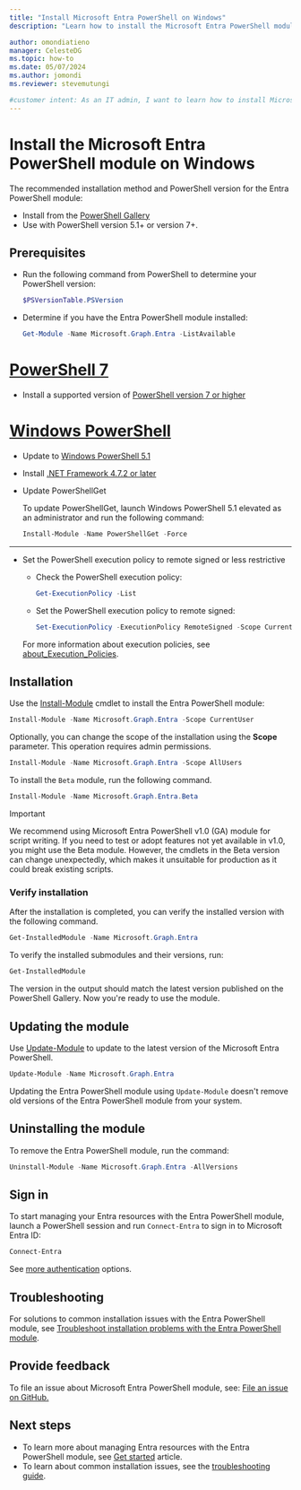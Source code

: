 ```yaml
---
title: "Install Microsoft Entra PowerShell on Windows"
description: "Learn how to install the Microsoft Entra PowerShell module on Windows."

author: omondiatieno
manager: CelesteDG
ms.topic: how-to
ms.date: 05/07/2024
ms.author: jomondi
ms.reviewer: stevemutungi

#customer intent: As an IT admin, I want to learn how to install Microsoft Entra PowerShell module on Windows so that I can manage Microsoft Entra resources through PowerShell.
---
```


# Install the Microsoft Entra PowerShell module on Windows

The recommended installation method and PowerShell version for the Entra PowerShell module:

- Install from the [PowerShell Gallery][posh-gallery]
- Use with PowerShell version 5.1+ or version 7+.

## Prerequisites

- Run the following command from PowerShell to determine your PowerShell version:

  ```powershell
  $PSVersionTable.PSVersion
  ```

- Determine if you have the Entra PowerShell module installed:

  ```powershell
  Get-Module -Name Microsoft.Graph.Entra -ListAvailable
  ```

# [PowerShell 7](#tab/powershell)

- Install a supported version of
  [PowerShell version 7 or higher][install-windows]

# [Windows PowerShell](#tab/windowspowershell)

- Update to
   [Windows PowerShell 5.1][posh-5.1]
- Install [.NET Framework 4.7.2 or later](/dotnet/framework/install)
- Update PowerShellGet

   To update PowerShellGet, launch Windows PowerShell 5.1 elevated as an administrator and run the following command:

   ```powershell
   Install-Module -Name PowerShellGet -Force
   ```

---

- Set the PowerShell execution policy to remote signed or less restrictive

  - Check the PowerShell execution policy:

    ```powershell
    Get-ExecutionPolicy -List
    ```

  - Set the PowerShell execution policy to remote signed:

    ```powershell
    Set-ExecutionPolicy -ExecutionPolicy RemoteSigned -Scope CurrentUser
    ```

  For more information about execution policies, see
  [about_Execution_Policies][execution-policies].

## Installation

Use the [Install-Module][install-module] cmdlet to install the Entra PowerShell module:

```powershell
Install-Module -Name Microsoft.Graph.Entra -Scope CurrentUser
```

Optionally, you can change the scope of the installation using the **Scope** parameter. This operation requires admin permissions.

```powershell
Install-Module -Name Microsoft.Graph.Entra -Scope AllUsers
```

To install the `Beta` module, run the following command.

```powershell
Install-Module -Name Microsoft.Graph.Entra.Beta
```

> [!IMPORTANT]
> We recommend using Microsoft Entra PowerShell v1.0 (GA) module for script writing. If you need to test or adopt features not yet available in v1.0, you might use the Beta module. However, the cmdlets in the Beta version can change unexpectedly, which makes it unsuitable for production as it could break existing scripts.

### Verify installation

After the installation is completed, you can verify the installed version with the following command.

```powershell
Get-InstalledModule -Name Microsoft.Graph.Entra
```

To verify the installed submodules and their versions, run:

```powershell
Get-InstalledModule
```

The version in the output should match the latest version published on the PowerShell Gallery. Now you're ready to use the module.

## Updating the module

Use [Update-Module][update-module] to update to the latest version
of the Microsoft Entra PowerShell.

```powershell
Update-Module -Name Microsoft.Graph.Entra
```

Updating the Entra PowerShell module using `Update-Module` doesn't remove old versions of the Entra PowerShell module from your system.

## Uninstalling the module

To remove the Entra PowerShell module, run the command:

```powershell
Uninstall-Module -Name Microsoft.Graph.Entra -AllVersions
```

## Sign in

To start managing your Entra resources with the Entra PowerShell module, launch a PowerShell session and run `Connect-Entra` to sign in to Microsoft Entra ID:

```powershell
Connect-Entra
```

See [more authentication][auth-methods] options.

## Troubleshooting

For solutions to common installation issues with the Entra PowerShell module, see [Troubleshoot installation problems with the Entra PowerShell module][troubleshooting].

## Provide feedback

To file an issue about Microsoft Entra PowerShell module, see: [File an issue on GitHub.][entra-posh-issues]

## Next steps

- To learn more about managing Entra resources with the Entra PowerShell module, see [Get started][get-started] article.
- To learn about common installation issues, see the [troubleshooting guide][troubleshooting].

[entra-posh-issues]: https://github.com/microsoftgraph/entra-powershell/issues
[get-started]: quickstart-entra-powershell.md
[auth-methods]: authentication-methods.md
[troubleshooting]: troubleshooting.md
[update-module]: /powershell/module/powershellget/update-module
[execution-policies]: /powershell/module/microsoft.powershell.core/about/about_execution_policies
[install-module]: /powershell/module/powershellget/install-module
[posh-5.1]: /powershell/scripting/windows-powershell/install/installing-windows-powershell#upgrading-existing-windows-powershell
[install-windows]: /powershell/scripting/install/installing-powershell-on-windows
[posh-gallery]: https://www.powershellgallery.com/packages/Microsoft.Graph.Entra